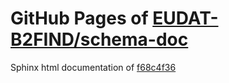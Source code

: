 GitHub Pages of [EUDAT-B2FIND/schema-doc](https://github.com/EUDAT-B2FIND/schema-doc.git)
===
Sphinx html documentation of [f68c4f36](https://github.com/EUDAT-B2FIND/schema-doc/tree/f68c4f3610e2e5a4d0541c8a8bc4f93cdd2693ba)
